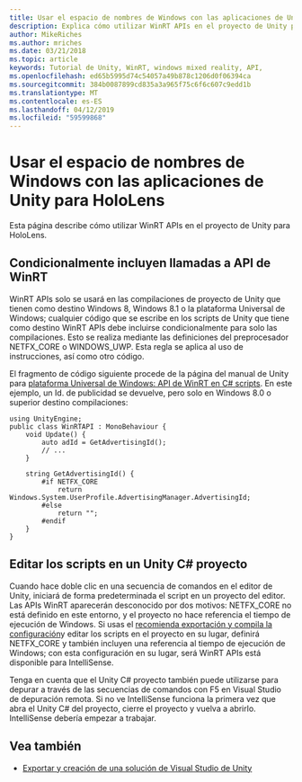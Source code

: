 ```yaml
---
title: Usar el espacio de nombres de Windows con las aplicaciones de Unity para HoloLens
description: Explica cómo utilizar WinRT APIs en el proyecto de Unity para HoloLens.
author: MikeRiches
ms.author: mriches
ms.date: 03/21/2018
ms.topic: article
keywords: Tutorial de Unity, WinRT, windows mixed reality, API,
ms.openlocfilehash: ed65b5995d74c54057a49b878c1206d0f06394ca
ms.sourcegitcommit: 384b0087899cd835a3a965f75c6f6c607c9edd1b
ms.translationtype: MT
ms.contentlocale: es-ES
ms.lasthandoff: 04/12/2019
ms.locfileid: "59599868"
---
```

# <a name="using-the-windows-namespace-with-unity-apps-for-hololens"></a>Usar el espacio de nombres de Windows con las aplicaciones de Unity para HoloLens

Esta página describe cómo utilizar WinRT APIs en el proyecto de Unity para HoloLens.

## <a name="conditionally-include-winrt-api-calls"></a>Condicionalmente incluyen llamadas a API de WinRT

WinRT APIs solo se usará en las compilaciones de proyecto de Unity que tienen como destino Windows 8, Windows 8.1 o la plataforma Universal de Windows; cualquier código que se escribe en los scripts de Unity que tiene como destino WinRT APIs debe incluirse condicionalmente para solo las compilaciones. Esto se realiza mediante las definiciones del preprocesador NETFX_CORE o WINDOWS_UWP. Esta regla se aplica al uso de instrucciones, así como otro código.

El fragmento de código siguiente procede de la página del manual de Unity para [plataforma Universal de Windows: API de WinRT en C# scripts](http://docs.unity3d.com/Manual/windowsstore-scripts.html). En este ejemplo, un Id. de publicidad se devuelve, pero solo en Windows 8.0 o superior destino compilaciones:

```
using UnityEngine;
public class WinRTAPI : MonoBehaviour {
    void Update() {
        auto adId = GetAdvertisingId();
        // ...
    }

    string GetAdvertisingId() {
        #if NETFX_CORE
            return Windows.System.UserProfile.AdvertisingManager.AdvertisingId;
        #else
            return "";
        #endif
    }
}
```

## <a name="edit-your-scripts-in-a-unity-c-project"></a>Editar los scripts en un Unity C# proyecto

Cuando hace doble clic en una secuencia de comandos en el editor de Unity, iniciará de forma predeterminada el script en un proyecto del editor. Las APIs WinRT aparecerán desconocido por dos motivos: NETFX_CORE no está definido en este entorno, y el proyecto no hace referencia el tiempo de ejecución de Windows. Si usas el [recomienda exportación y compila la configuración](exporting-and-building-a-unity-visual-studio-solution.md)y editar los scripts en el proyecto en su lugar, definirá NETFX_CORE y también incluyen una referencia al tiempo de ejecución de Windows; con esta configuración en su lugar, será WinRT APIs está disponible para IntelliSense.

Tenga en cuenta que el Unity C# proyecto también puede utilizarse para depurar a través de las secuencias de comandos con F5 en Visual Studio de depuración remota. Si no ve IntelliSense funciona la primera vez que abra el Unity C# del proyecto, cierre el proyecto y vuelva a abrirlo. IntelliSense debería empezar a trabajar.

## <a name="see-also"></a>Vea también
* [Exportar y creación de una solución de Visual Studio de Unity](exporting-and-building-a-unity-visual-studio-solution.md)
